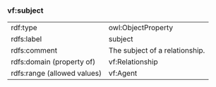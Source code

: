 ### vf:subject

<table>
<tr><td>rdf:type</td><td>owl:ObjectProperty</td></tr>
<tr><td>rdfs:label</td><td>subject</td></tr>
<tr><td>rdfs:comment</td><td>The subject of a relationship.</td></tr>
<tr><td>rdfs:domain (property of)</td><td>vf:Relationship</td></tr>
<tr><td>rdfs:range (allowed values)</td><td>vf:Agent</td></tr>
</table>

